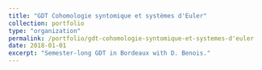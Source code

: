 ```yaml
---
title: "GDT Cohomologie syntomique et systèmes d'Euler"
collection: portfolio
type: "organization"
permalink: /portfolio/gdt-cohomologie-syntomique-et-systemes-d'euler
date: 2018-01-01
excerpt: "Semester-long GDT in Bordeaux with D. Benois."
---
```

